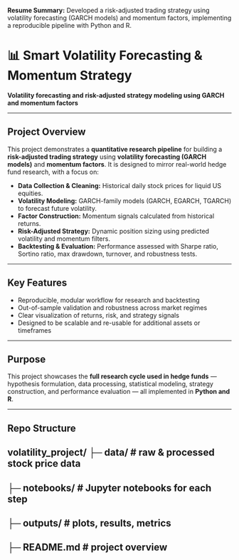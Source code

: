 **Resume Summary:** Developed a risk-adjusted trading strategy using volatility forecasting (GARCH models) and momentum factors, implementing a reproducible pipeline with Python and R.

# 📊 Smart Volatility Forecasting & Momentum Strategy

**Volatility forecasting and risk-adjusted strategy modeling using GARCH and momentum factors**

---

## Project Overview
This project demonstrates a **quantitative research pipeline** for building a **risk-adjusted trading strategy** using **volatility forecasting (GARCH models)** and **momentum factors**. It is designed to mirror real-world hedge fund research, with a focus on:

- **Data Collection & Cleaning:** Historical daily stock prices for liquid US equities.
- **Volatility Modeling:** GARCH-family models (GARCH, EGARCH, TGARCH) to forecast future volatility.
- **Factor Construction:** Momentum signals calculated from historical returns.
- **Risk-Adjusted Strategy:** Dynamic position sizing using predicted volatility and momentum filters.
- **Backtesting & Evaluation:** Performance assessed with Sharpe ratio, Sortino ratio, max drawdown, turnover, and robustness tests.

---

## Key Features
- Reproducible, modular workflow for research and backtesting
- Out-of-sample validation and robustness across market regimes
- Clear visualization of returns, risk, and strategy signals
- Designed to be scalable and re-usable for additional assets or timeframes

---

## Purpose
This project showcases the **full research cycle used in hedge funds** — hypothesis formulation, data processing, statistical modeling, strategy construction, and performance evaluation — all implemented in **Python and R**.

---

## Repo Structure

volatility_project/
├─ data/           # raw & processed stock price data
---
├─ notebooks/      # Jupyter notebooks for each step
---
├─ outputs/        # plots, results, metrics
---
├─ README.md       # project overview
---
